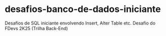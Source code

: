 # desafios-banco-de-dados-iniciante
Desafios de SQL iniciante envolvendo Insert, Alter Table etc. Desafio do FDevs 2K25 (Trilha Back-End)
